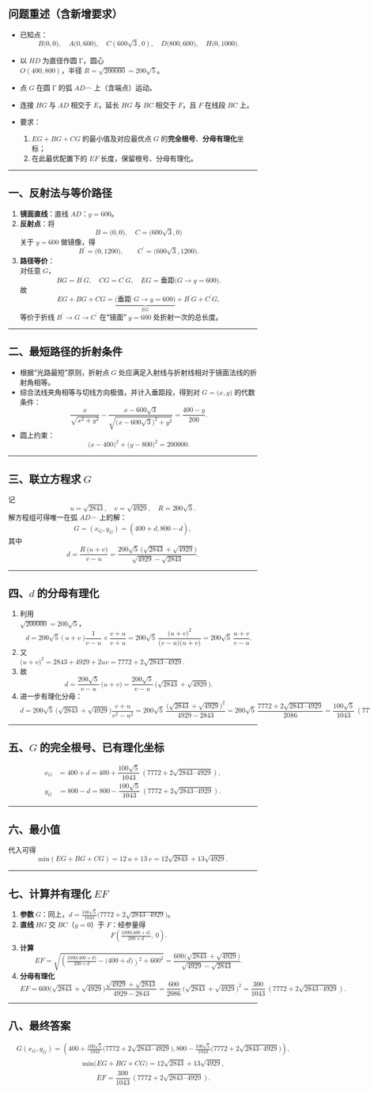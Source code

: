 <head></head>

## 问题重述（含新增要求）

- 已知点：
<math xmlns="http://www.w3.org/1998/Math/MathML" display="block"><semantics><mrow><mi>B</mi><mo stretchy="false">(</mo><mn>0</mn><mo separator="true">,</mo><mn>0</mn><mo stretchy="false">)</mo><mo separator="true">,</mo><mspace width="1em"></mspace><mi>A</mi><mo stretchy="false">(</mo><mn>0</mn><mo separator="true">,</mo><mn>600</mn><mo stretchy="false">)</mo><mo separator="true">,</mo><mspace width="1em"></mspace><mi>C</mi><mo fence="true" stretchy="true" minsize="1.2em" maxsize="1.2em">(</mo><mn>600</mn><msqrt><mn>3</mn></msqrt><mo separator="true">,</mo><mn>0</mn><mo fence="true" stretchy="true" minsize="1.2em" maxsize="1.2em">)</mo><mo separator="true">,</mo><mspace width="1em"></mspace><mi>D</mi><mo stretchy="false">(</mo><mn>800</mn><mo separator="true">,</mo><mn>600</mn><mo stretchy="false">)</mo><mo separator="true">,</mo><mspace width="1em"></mspace><mi>H</mi><mo stretchy="false">(</mo><mn>0</mn><mo separator="true">,</mo><mn>1000</mn><mo stretchy="false">)</mo><mi mathvariant="normal">.</mi></mrow><annotation encoding="application/x-tex"> B(0,0),\quad A(0,600),\quad C\bigl(600\sqrt3,0\bigr),\quad D(800,600),\quad H(0,1000).</annotation></semantics></math>
- 以 <math xmlns="http://www.w3.org/1998/Math/MathML"><semantics><mrow><mi>H</mi><mi>D</mi></mrow><annotation encoding="application/x-tex">HD</annotation></semantics></math> 为直径作圆 <math xmlns="http://www.w3.org/1998/Math/MathML"><semantics><mrow><mi mathvariant="normal">Γ</mi></mrow><annotation encoding="application/x-tex">\Gamma</annotation></semantics></math>，圆心  
<math xmlns="http://www.w3.org/1998/Math/MathML"><semantics><mrow><mstyle scriptlevel="0" displaystyle="true"><mi>O</mi><mo fence="true" stretchy="true" minsize="1.2em" maxsize="1.2em">(</mo><mn>400</mn><mo separator="true">,</mo><mn>800</mn><mo fence="true" stretchy="true" minsize="1.2em" maxsize="1.2em">)</mo></mstyle></mrow><annotation encoding="application/x-tex">\displaystyle O\bigl(400,800\bigr)</annotation></semantics></math>，半径 <math xmlns="http://www.w3.org/1998/Math/MathML"><semantics><mrow><mi>R</mi><mo>=</mo><msqrt><mn>200000</mn></msqrt><mo>=</mo><mn>200</mn><msqrt><mn>5</mn></msqrt></mrow><annotation encoding="application/x-tex">R=\sqrt{200000}=200\sqrt5</annotation></semantics></math>。
- 点 <math xmlns="http://www.w3.org/1998/Math/MathML"><semantics><mrow><mi>G</mi></mrow><annotation encoding="application/x-tex">G</annotation></semantics></math> 在圆 <math xmlns="http://www.w3.org/1998/Math/MathML"><semantics><mrow><mi mathvariant="normal">Γ</mi></mrow><annotation encoding="application/x-tex">\Gamma</annotation></semantics></math> 的弧 <math xmlns="http://www.w3.org/1998/Math/MathML"><semantics><mrow><mi><mover><mo><mi>A</mi><mi>D</mi></mo><mo lspace="0em" rspace="0em">⌢</mo></mover></mi></mrow><annotation encoding="application/x-tex">\overset{\frown}{AD}</annotation></semantics></math> 上（含端点）运动。
- 连接 <math xmlns="http://www.w3.org/1998/Math/MathML"><semantics><mrow><mi>H</mi><mi>G</mi></mrow><annotation encoding="application/x-tex">HG</annotation></semantics></math> 与 <math xmlns="http://www.w3.org/1998/Math/MathML"><semantics><mrow><mi>A</mi><mi>D</mi></mrow><annotation encoding="application/x-tex">AD</annotation></semantics></math> 相交于 <math xmlns="http://www.w3.org/1998/Math/MathML"><semantics><mrow><mi>E</mi></mrow><annotation encoding="application/x-tex">E</annotation></semantics></math>，延长 <math xmlns="http://www.w3.org/1998/Math/MathML"><semantics><mrow><mi>H</mi><mi>G</mi></mrow><annotation encoding="application/x-tex">HG</annotation></semantics></math> 与 <math xmlns="http://www.w3.org/1998/Math/MathML"><semantics><mrow><mi>B</mi><mi>C</mi></mrow><annotation encoding="application/x-tex">BC</annotation></semantics></math> 相交于 <math xmlns="http://www.w3.org/1998/Math/MathML"><semantics><mrow><mi>F</mi></mrow><annotation encoding="application/x-tex">F</annotation></semantics></math>，且 <math xmlns="http://www.w3.org/1998/Math/MathML"><semantics><mrow><mi>F</mi></mrow><annotation encoding="application/x-tex">F</annotation></semantics></math> 在线段 <math xmlns="http://www.w3.org/1998/Math/MathML"><semantics><mrow><mi>B</mi><mi>C</mi></mrow><annotation encoding="application/x-tex">BC</annotation></semantics></math> 上。
- 要求：

    1. <math xmlns="http://www.w3.org/1998/Math/MathML"><semantics><mrow><mtext> </mtext><mi>E</mi><mi>G</mi><mo>+</mo><mi>B</mi><mi>G</mi><mo>+</mo><mi>C</mi><mi>G</mi></mrow><annotation encoding="application/x-tex">\;EG + BG + CG</annotation></semantics></math> 的最小值及对应最优点 <math xmlns="http://www.w3.org/1998/Math/MathML"><semantics><mrow><mi>G</mi></mrow><annotation encoding="application/x-tex">G</annotation></semantics></math> 的**完全根号**、**分母有理化**坐标；
    2. 在此最优配置下的 <math xmlns="http://www.w3.org/1998/Math/MathML"><semantics><mrow><mi>E</mi><mi>F</mi></mrow><annotation encoding="application/x-tex">EF</annotation></semantics></math> 长度，保留根号、分母有理化。

* * *

## 一、反射法与等价路径

1. **镜面直线**：直线 <math xmlns="http://www.w3.org/1998/Math/MathML"><semantics><mrow><mi>A</mi><mi>D</mi></mrow><annotation encoding="application/x-tex">AD</annotation></semantics></math>：<math xmlns="http://www.w3.org/1998/Math/MathML"><semantics><mrow><mi>y</mi><mo>=</mo><mn>600</mn></mrow><annotation encoding="application/x-tex">y=600</annotation></semantics></math>。
2. **反射点**：将
<math xmlns="http://www.w3.org/1998/Math/MathML" display="block"><semantics><mrow><mi>B</mi><mo>=</mo><mo stretchy="false">(</mo><mn>0</mn><mo separator="true">,</mo><mn>0</mn><mo stretchy="false">)</mo><mo separator="true">,</mo><mspace width="1em"></mspace><mi>C</mi><mo>=</mo><mo stretchy="false">(</mo><mn>600</mn><msqrt><mn>3</mn></msqrt><mo separator="true">,</mo><mn>0</mn><mo stretchy="false">)</mo></mrow><annotation encoding="application/x-tex"> B=(0,0),\quad C=(600\sqrt3,0)</annotation></semantics></math>
    关于 <math xmlns="http://www.w3.org/1998/Math/MathML"><semantics><mrow><mi>y</mi><mo>=</mo><mn>600</mn></mrow><annotation encoding="application/x-tex">y=600</annotation></semantics></math> 做镜像，得
<math xmlns="http://www.w3.org/1998/Math/MathML" display="block"><semantics><mrow><msup><mi>B</mi><mo mathvariant="normal" lspace="0em" rspace="0em">′</mo></msup><mo>=</mo><mo stretchy="false">(</mo><mn>0</mn><mo separator="true">,</mo><mn>1200</mn><mo stretchy="false">)</mo><mo separator="true">,</mo><mspace width="2em"></mspace><msup><mi>C</mi><mo mathvariant="normal" lspace="0em" rspace="0em">′</mo></msup><mo>=</mo><mo stretchy="false">(</mo><mn>600</mn><msqrt><mn>3</mn></msqrt><mo separator="true">,</mo><mn>1200</mn><mo stretchy="false">)</mo><mi mathvariant="normal">.</mi></mrow><annotation encoding="application/x-tex"> B'=(0,1200),\qquad C'=(600\sqrt3,1200).</annotation></semantics></math>
3. **路径等价**：  
对任意 <math xmlns="http://www.w3.org/1998/Math/MathML"><semantics><mrow><mi>G</mi></mrow><annotation encoding="application/x-tex">G</annotation></semantics></math>，
<math xmlns="http://www.w3.org/1998/Math/MathML" display="block"><semantics><mrow><mi>B</mi><mi>G</mi><mo>=</mo><msup><mi>B</mi><mo mathvariant="normal" lspace="0em" rspace="0em">′</mo></msup><mi>G</mi><mo separator="true">,</mo><mspace width="1em"></mspace><mi>C</mi><mi>G</mi><mo>=</mo><msup><mi>C</mi><mo mathvariant="normal" lspace="0em" rspace="0em">′</mo></msup><mi>G</mi><mo separator="true">,</mo><mspace width="1em"></mspace><mi>E</mi><mi>G</mi><mo>=</mo><mtext>垂距</mtext><mo stretchy="false">(</mo><mi>G</mi><mo>→</mo><mi>y</mi><mo>=</mo><mn>600</mn><mo stretchy="false">)</mo><mi mathvariant="normal">.</mi></mrow><annotation encoding="application/x-tex"> BG = B'G,\quad CG = C'G,\quad EG=\text{垂距}(G\to y=600).</annotation></semantics></math>
    故
<math xmlns="http://www.w3.org/1998/Math/MathML" display="block"><semantics><mrow><mi>E</mi><mi>G</mi><mo>+</mo><mi>B</mi><mi>G</mi><mo>+</mo><mi>C</mi><mi>G</mi><mo>=</mo><munder><munder><mrow><mo stretchy="false">(</mo><mtext>垂距&nbsp;</mtext><mi>G</mi><mo>→</mo><mi>y</mi><mo>=</mo><mn>600</mn><mo stretchy="false">)</mo></mrow><mo stretchy="true">⏟</mo></munder><mrow><mi>E</mi><mi>G</mi></mrow></munder><mo>+</mo><msup><mi>B</mi><mo mathvariant="normal" lspace="0em" rspace="0em">′</mo></msup><mi>G</mi><mo>+</mo><msup><mi>C</mi><mo mathvariant="normal" lspace="0em" rspace="0em">′</mo></msup><mi>G</mi><mo separator="true">,</mo></mrow><annotation encoding="application/x-tex"> EG+BG+CG = \underbrace{(\text{垂距 }G\to y=600)}_{EG} +B'G+C'G,</annotation></semantics></math>
    等价于折线 <math xmlns="http://www.w3.org/1998/Math/MathML"><semantics><mrow><msup><mi>B</mi><mo mathvariant="normal" lspace="0em" rspace="0em">′</mo></msup><mo>→</mo><mi>G</mi><mo>→</mo><msup><mi>C</mi><mo mathvariant="normal" lspace="0em" rspace="0em">′</mo></msup></mrow><annotation encoding="application/x-tex">B'\to G\to C'</annotation></semantics></math> 在“镜面” <math xmlns="http://www.w3.org/1998/Math/MathML"><semantics><mrow><mi>y</mi><mo>=</mo><mn>600</mn></mrow><annotation encoding="application/x-tex">y=600</annotation></semantics></math> 处折射一次的总长度。

* * *

## 二、最短路径的折射条件

- 根据“光路最短”原则，折射点 <math xmlns="http://www.w3.org/1998/Math/MathML"><semantics><mrow><mi>G</mi></mrow><annotation encoding="application/x-tex">G</annotation></semantics></math> 处应满足入射线与折射线相对于镜面法线的折射角相等。
- 综合法线夹角相等与切线方向极值，并计入垂距段，得到对 <math xmlns="http://www.w3.org/1998/Math/MathML"><semantics><mrow><mi>G</mi><mo>=</mo><mo stretchy="false">(</mo><mi>x</mi><mo separator="true">,</mo><mi>y</mi><mo stretchy="false">)</mo></mrow><annotation encoding="application/x-tex">G=(x,y)</annotation></semantics></math> 的代数条件：
<math xmlns="http://www.w3.org/1998/Math/MathML" display="block"><semantics><mrow><menclose notation="box"><mstyle scriptlevel="0" displaystyle="false"><mstyle scriptlevel="0" displaystyle="false"><mstyle scriptlevel="0" displaystyle="true"><mrow><mfrac><mi>x</mi><msqrt><mrow><msup><mi>x</mi><mn>2</mn></msup><mo>+</mo><msup><mi>y</mi><mn>2</mn></msup></mrow></msqrt></mfrac><mtext> </mtext><mo>−</mo><mtext> </mtext><mfrac><mrow><mi>x</mi><mo>−</mo><mn>600</mn><msqrt><mn>3</mn></msqrt></mrow><msqrt><mrow><mo stretchy="false">(</mo><mi>x</mi><mo>−</mo><mn>600</mn><msqrt><mn>3</mn></msqrt><msup><mo stretchy="false">)</mo><mn>2</mn></msup><mo>+</mo><msup><mi>y</mi><mn>2</mn></msup></mrow></msqrt></mfrac><mtext> </mtext><mo>=</mo><mtext> </mtext><mfrac><mrow><mn>400</mn><mo>−</mo><mi>y</mi></mrow><mn>200</mn></mfrac><mi mathvariant="normal">.</mi></mrow></mstyle></mstyle></mstyle></menclose></mrow><annotation encoding="application/x-tex">\boxed{ \frac{x}{\sqrt{x^2 + y^2}} \;-\; \frac{x - 600\sqrt3}{\sqrt{(x - 600\sqrt3)^2 + y^2}} \;=\; \frac{400 - y}{200}.}</annotation></semantics></math>
- 圆上约束：
<math xmlns="http://www.w3.org/1998/Math/MathML" display="block"><semantics><mrow><mo stretchy="false">(</mo><mi>x</mi><mo>−</mo><mn>400</mn><msup><mo stretchy="false">)</mo><mn>2</mn></msup><mo>+</mo><mo stretchy="false">(</mo><mi>y</mi><mo>−</mo><mn>800</mn><msup><mo stretchy="false">)</mo><mn>2</mn></msup><mo>=</mo><mn>200000.</mn></mrow><annotation encoding="application/x-tex"> (x - 400)^2 + (y - 800)^2 = 200000.</annotation></semantics></math>

* * *

## 三、联立方程求 <math xmlns="http://www.w3.org/1998/Math/MathML"><semantics><mrow><mi>G</mi></mrow><annotation encoding="application/x-tex">G</annotation></semantics></math>

记
<math xmlns="http://www.w3.org/1998/Math/MathML" display="block"><semantics><mrow><mi>u</mi><mo>=</mo><msqrt><mn>2843</mn></msqrt><mo separator="true">,</mo><mspace width="1em"></mspace><mi>v</mi><mo>=</mo><msqrt><mn>4929</mn></msqrt><mo separator="true">,</mo><mspace width="1em"></mspace><mi>R</mi><mo>=</mo><mn>200</mn><msqrt><mn>5</mn></msqrt><mi mathvariant="normal">.</mi></mrow><annotation encoding="application/x-tex">u=\sqrt{2843},\quad v=\sqrt{4929},\quad R=200\sqrt5.</annotation></semantics></math>
解方程组可得唯一在弧 <math xmlns="http://www.w3.org/1998/Math/MathML"><semantics><mrow><mi><mover><mo><mi>A</mi><mi>D</mi></mo><mo lspace="0em" rspace="0em">⌢</mo></mover></mi></mrow><annotation encoding="application/x-tex">\overset{\frown}{AD}</annotation></semantics></math> 上的解：
<math xmlns="http://www.w3.org/1998/Math/MathML" display="block"><semantics><mrow><mi>G</mi><mo>=</mo><mo fence="true" stretchy="true" minsize="1.2em" maxsize="1.2em">(</mo><msub><mi>x</mi><mi>G</mi></msub><mo separator="true">,</mo><msub><mi>y</mi><mi>G</mi></msub><mo fence="true" stretchy="true" minsize="1.2em" maxsize="1.2em">)</mo><mo>=</mo><mo fence="true" stretchy="true" minsize="1.8em" maxsize="1.8em">(</mo><mn>400</mn><mo>+</mo><mi>d</mi><mo separator="true">,</mo><mtext> </mtext><mn>800</mn><mo>−</mo><mi>d</mi><mo fence="true" stretchy="true" minsize="1.8em" maxsize="1.8em">)</mo><mo separator="true">,</mo></mrow><annotation encoding="application/x-tex">G=\bigl(x_G,y_G\bigr)=\Bigl(400+d,\;800-d\Bigr),</annotation></semantics></math>
其中
<math xmlns="http://www.w3.org/1998/Math/MathML" display="block"><semantics><mrow><mi>d</mi><mo>=</mo><mfrac><mrow><mi>R</mi><mtext> </mtext><mo stretchy="false">(</mo><mi>u</mi><mo>+</mo><mi>v</mi><mo stretchy="false">)</mo></mrow><mrow><mi>v</mi><mo>−</mo><mi>u</mi></mrow></mfrac><mo>=</mo><mfrac><mrow><mn>200</mn><msqrt><mn>5</mn></msqrt><mtext> </mtext><mo stretchy="false">(</mo><msqrt><mn>2843</mn></msqrt><mo>+</mo><msqrt><mn>4929</mn></msqrt><mo stretchy="false">)</mo></mrow><mrow><msqrt><mn>4929</mn></msqrt><mo>−</mo><msqrt><mn>2843</mn></msqrt></mrow></mfrac><mi mathvariant="normal">.</mi></mrow><annotation encoding="application/x-tex">d=\frac{R\,(u+v)}{v-u}=\frac{200\sqrt5\,(\sqrt{2843}+\sqrt{4929})}{\sqrt{4929}-\sqrt{2843}}.</annotation></semantics></math>
* * *

## 四、<math xmlns="http://www.w3.org/1998/Math/MathML"><semantics><mrow><mi>d</mi></mrow><annotation encoding="application/x-tex">d</annotation></semantics></math> 的分母有理化

1. 利用  
<math xmlns="http://www.w3.org/1998/Math/MathML"><semantics><mrow><msqrt><mn>200000</mn></msqrt><mo>=</mo><mn>200</mn><msqrt><mn>5</mn></msqrt></mrow><annotation encoding="application/x-tex">\sqrt{200000}=200\sqrt5</annotation></semantics></math>，
<math xmlns="http://www.w3.org/1998/Math/MathML" display="block"><semantics><mrow><mi>d</mi><mo>=</mo><mn>200</mn><msqrt><mn>5</mn></msqrt><mtext> </mtext><mo stretchy="false">(</mo><mtext> </mtext><mi>u</mi><mo>+</mo><mi>v</mi><mtext> </mtext><mo stretchy="false">)</mo><mtext> </mtext><mfrac><mn>1</mn><mrow><mi>v</mi><mo>−</mo><mi>u</mi></mrow></mfrac><mtext> </mtext><mo>×</mo><mtext> </mtext><mfrac><mrow><mi>v</mi><mo>+</mo><mi>u</mi></mrow><mrow><mi>v</mi><mo>+</mo><mi>u</mi></mrow></mfrac><mo>=</mo><mn>200</mn><msqrt><mn>5</mn></msqrt><mtext> </mtext><mfrac><mrow><mo stretchy="false">(</mo><mi>u</mi><mo>+</mo><mi>v</mi><msup><mo stretchy="false">)</mo><mn>2</mn></msup></mrow><mrow><mo stretchy="false">(</mo><mi>v</mi><mo>−</mo><mi>u</mi><mo stretchy="false">)</mo><mo stretchy="false">(</mo><mi>u</mi><mo>+</mo><mi>v</mi><mo stretchy="false">)</mo></mrow></mfrac><mo>=</mo><mn>200</mn><msqrt><mn>5</mn></msqrt><mtext> </mtext><mfrac><mrow><mi>u</mi><mo>+</mo><mi>v</mi></mrow><mrow><mi>v</mi><mo>−</mo><mi>u</mi></mrow></mfrac><mi mathvariant="normal">.</mi></mrow><annotation encoding="application/x-tex"> d =200\sqrt5\,(\,u+v\,)\;\frac{1}{v-u} \;\times\; \frac{v+u}{v+u} =200\sqrt5\,\frac{(u+v)^2}{(v-u)(u+v)} =200\sqrt5\,\frac{u+v}{v-u}.</annotation></semantics></math>
2. 又  
<math xmlns="http://www.w3.org/1998/Math/MathML"><semantics><mrow><mo stretchy="false">(</mo><mi>u</mi><mo>+</mo><mi>v</mi><msup><mo stretchy="false">)</mo><mn>2</mn></msup><mo>=</mo><mn>2843</mn><mo>+</mo><mn>4929</mn><mo>+</mo><mn>2</mn><mi>u</mi><mi>v</mi><mo>=</mo><mn>7772</mn><mo>+</mo><mn>2</mn><msqrt><mrow><mn>2843</mn><mo>⋅</mo><mn>4929</mn></mrow></msqrt><mi mathvariant="normal">.</mi></mrow><annotation encoding="application/x-tex">(u+v)^2=2843+4929+2uv=7772+2\sqrt{2843\cdot4929}.</annotation></semantics></math>
3. 故
<math xmlns="http://www.w3.org/1998/Math/MathML" display="block"><semantics><mrow><mi>d</mi><mo>=</mo><mfrac><mrow><mn>200</mn><msqrt><mn>5</mn></msqrt></mrow><mrow><mtext> </mtext><mi>v</mi><mo>−</mo><mi>u</mi><mtext> </mtext></mrow></mfrac><mtext> </mtext><mo stretchy="false">(</mo><mi>u</mi><mo>+</mo><mi>v</mi><mo stretchy="false">)</mo><mo>=</mo><mfrac><mrow><mn>200</mn><msqrt><mn>5</mn></msqrt></mrow><mrow><mtext> </mtext><mi>v</mi><mo>−</mo><mi>u</mi><mtext> </mtext></mrow></mfrac><mtext> </mtext><mo stretchy="false">(</mo><msqrt><mn>2843</mn></msqrt><mo>+</mo><msqrt><mn>4929</mn></msqrt><mo stretchy="false">)</mo><mi mathvariant="normal">.</mi></mrow><annotation encoding="application/x-tex"> d =\frac{200\sqrt5}{\,v-u\,}\,(u+v) =\frac{200\sqrt5}{\,v-u\,}\,(\sqrt{2843}+\sqrt{4929}).</annotation></semantics></math>
4. 进一步有理化分母：
<math xmlns="http://www.w3.org/1998/Math/MathML" display="block"><semantics><mrow><mi>d</mi><mo>=</mo><mn>200</mn><msqrt><mn>5</mn></msqrt><mtext> </mtext><mo stretchy="false">(</mo><msqrt><mn>2843</mn></msqrt><mo>+</mo><msqrt><mn>4929</mn></msqrt><mo stretchy="false">)</mo><mfrac><mrow><mi>v</mi><mo>+</mo><mi>u</mi></mrow><mrow><msup><mi>v</mi><mn>2</mn></msup><mo>−</mo><msup><mi>u</mi><mn>2</mn></msup></mrow></mfrac><mo>=</mo><mn>200</mn><msqrt><mn>5</mn></msqrt><mtext> </mtext><mfrac><mrow><mo stretchy="false">(</mo><msqrt><mn>2843</mn></msqrt><mo>+</mo><msqrt><mn>4929</mn></msqrt><msup><mo stretchy="false">)</mo><mn>2</mn></msup></mrow><mrow><mn>4929</mn><mo>−</mo><mn>2843</mn></mrow></mfrac><mo>=</mo><mn>200</mn><msqrt><mn>5</mn></msqrt><mtext> </mtext><mfrac><mrow><mn>7772</mn><mo>+</mo><mn>2</mn><msqrt><mrow><mn>2843</mn><mo>⋅</mo><mn>4929</mn></mrow></msqrt></mrow><mn>2086</mn></mfrac><mo>=</mo><mfrac><mrow><mn>100</mn><msqrt><mn>5</mn></msqrt></mrow><mn>1043</mn></mfrac><mtext> </mtext><mo fence="true" stretchy="true" minsize="1.2em" maxsize="1.2em">(</mo><mn>7772</mn><mo>+</mo><mn>2</mn><msqrt><mrow><mn>2843</mn><mo>⋅</mo><mn>4929</mn></mrow></msqrt><mo fence="true" stretchy="true" minsize="1.2em" maxsize="1.2em">)</mo><mi mathvariant="normal">.</mi></mrow><annotation encoding="application/x-tex"> d =200\sqrt5\,(\sqrt{2843}+\sqrt{4929}) \frac{v+u}{v^2-u^2} =200\sqrt5\,\frac{(\sqrt{2843}+\sqrt{4929})^2}{4929-2843} =200\sqrt5\,\frac{7772+2\sqrt{2843\cdot4929}}{2086} =\frac{100\sqrt5}{1043}\,\bigl(7772+2\sqrt{2843\cdot4929}\bigr).</annotation></semantics></math>

* * *

## 五、<math xmlns="http://www.w3.org/1998/Math/MathML"><semantics><mrow><mi>G</mi></mrow><annotation encoding="application/x-tex">G</annotation></semantics></math> 的完全根号、已有理化坐标
<math xmlns="http://www.w3.org/1998/Math/MathML" display="block"><semantics><mrow><menclose notation="box"><mstyle scriptlevel="0" displaystyle="false"><mstyle scriptlevel="0" displaystyle="false"><mstyle scriptlevel="0" displaystyle="true"><mtable rowspacing="0.25em" columnalign="right left" columnspacing="0em"><mtr><mtd><mstyle scriptlevel="0" displaystyle="true"><msub><mi>x</mi><mi>G</mi></msub></mstyle></mtd><mtd><mstyle scriptlevel="0" displaystyle="true"><mrow><mrow></mrow><mo>=</mo><mn>400</mn><mo>+</mo><mi>d</mi><mo>=</mo><mn>400</mn><mo>+</mo><mfrac><mrow><mn>100</mn><msqrt><mn>5</mn></msqrt></mrow><mn>1043</mn></mfrac><mtext> </mtext><mo fence="true" stretchy="true" minsize="1.2em" maxsize="1.2em">(</mo><mn>7772</mn><mo>+</mo><mn>2</mn><msqrt><mrow><mn>2843</mn><mo>⋅</mo><mn>4929</mn></mrow></msqrt><mo fence="true" stretchy="true" minsize="1.2em" maxsize="1.2em">)</mo><mo separator="true">,</mo></mrow></mstyle></mtd></mtr><mtr><mtd><mstyle scriptlevel="0" displaystyle="true"><msub><mi>y</mi><mi>G</mi></msub></mstyle></mtd><mtd><mstyle scriptlevel="0" displaystyle="true"><mrow><mrow></mrow><mo>=</mo><mn>800</mn><mo>−</mo><mi>d</mi><mo>=</mo><mn>800</mn><mo>−</mo><mfrac><mrow><mn>100</mn><msqrt><mn>5</mn></msqrt></mrow><mn>1043</mn></mfrac><mtext> </mtext><mo fence="true" stretchy="true" minsize="1.2em" maxsize="1.2em">(</mo><mn>7772</mn><mo>+</mo><mn>2</mn><msqrt><mrow><mn>2843</mn><mo>⋅</mo><mn>4929</mn></mrow></msqrt><mo fence="true" stretchy="true" minsize="1.2em" maxsize="1.2em">)</mo><mi mathvariant="normal">.</mi></mrow></mstyle></mtd></mtr></mtable></mstyle></mstyle></mstyle></menclose></mrow><annotation encoding="application/x-tex">\boxed{\begin{aligned}x_G&amp;=400+d=400+\frac{100\sqrt5}{1043}\,\bigl(7772+2\sqrt{2843\cdot4929}\bigr),\\y_G&amp;=800-d=800-\frac{100\sqrt5}{1043}\,\bigl(7772+2\sqrt{2843\cdot4929}\bigr).\end{aligned}}</annotation></semantics></math>
* * *

## 六、最小值

代入可得
<math xmlns="http://www.w3.org/1998/Math/MathML" display="block"><semantics><mrow><mi>min</mi><mo>⁡</mo><mo fence="true" stretchy="true" minsize="1.2em" maxsize="1.2em">(</mo><mi>E</mi><mi>G</mi><mo>+</mo><mi>B</mi><mi>G</mi><mo>+</mo><mi>C</mi><mi>G</mi><mo fence="true" stretchy="true" minsize="1.2em" maxsize="1.2em">)</mo><mo>=</mo><mn>12</mn><mtext> </mtext><mi>u</mi><mo>+</mo><mn>13</mn><mtext> </mtext><mi>v</mi><mo>=</mo><mn>12</mn><msqrt><mn>2843</mn></msqrt><mo>+</mo><mn>13</mn><msqrt><mn>4929</mn></msqrt><mi mathvariant="normal">.</mi></mrow><annotation encoding="application/x-tex">\min\bigl(EG+BG+CG\bigr)=12\,u+13\,v=12\sqrt{2843}+13\sqrt{4929}.</annotation></semantics></math>
* * *

## 七、计算并有理化 <math xmlns="http://www.w3.org/1998/Math/MathML"><semantics><mrow><mi>E</mi><mi>F</mi></mrow><annotation encoding="application/x-tex">EF</annotation></semantics></math>

1. **参数 <math xmlns="http://www.w3.org/1998/Math/MathML"><semantics><mrow><mi>G</mi></mrow><annotation encoding="application/x-tex">G</annotation></semantics></math>**：同上，<math xmlns="http://www.w3.org/1998/Math/MathML"><semantics><mrow><mi>d</mi><mo>=</mo><mfrac><mrow><mn>100</mn><msqrt><mn>5</mn></msqrt></mrow><mn>1043</mn></mfrac><mo stretchy="false">(</mo><mn>7772</mn><mo>+</mo><mn>2</mn><msqrt><mrow><mn>2843</mn><mo>⋅</mo><mn>4929</mn></mrow></msqrt><mo stretchy="false">)</mo></mrow><annotation encoding="application/x-tex">d=\tfrac{100\sqrt5}{1043}(7772+2\sqrt{2843\cdot4929})</annotation></semantics></math>。
2. **直线 <math xmlns="http://www.w3.org/1998/Math/MathML"><semantics><mrow><mi>H</mi><mi>G</mi></mrow><annotation encoding="application/x-tex">HG</annotation></semantics></math>** 交 <math xmlns="http://www.w3.org/1998/Math/MathML"><semantics><mrow><mi>B</mi><mi>C</mi></mrow><annotation encoding="application/x-tex">BC</annotation></semantics></math>（<math xmlns="http://www.w3.org/1998/Math/MathML"><semantics><mrow><mi>y</mi><mo>=</mo><mn>0</mn></mrow><annotation encoding="application/x-tex">y=0</annotation></semantics></math>）于 <math xmlns="http://www.w3.org/1998/Math/MathML"><semantics><mrow><mi>F</mi></mrow><annotation encoding="application/x-tex">F</annotation></semantics></math>：经参量得
<math xmlns="http://www.w3.org/1998/Math/MathML" display="block"><semantics><mrow><mi>F</mi><mo fence="true" stretchy="true" minsize="1.8em" maxsize="1.8em">(</mo><mstyle displaystyle="false" scriptlevel="0"><mfrac><mrow><mn>1000</mn><mo stretchy="false">(</mo><mn>400</mn><mo>+</mo><mi>d</mi><mo stretchy="false">)</mo></mrow><mrow><mn>200</mn><mo>+</mo><mi>d</mi></mrow></mfrac></mstyle><mo separator="true">,</mo><mtext> </mtext><mn>0</mn><mo fence="true" stretchy="true" minsize="1.8em" maxsize="1.8em">)</mo><mi mathvariant="normal">.</mi></mrow><annotation encoding="application/x-tex"> F\Bigl(\tfrac{1000(400+d)}{200+d},\,0\Bigr).</annotation></semantics></math>
3. **计算**
<math xmlns="http://www.w3.org/1998/Math/MathML" display="block"><semantics><mrow><mi>E</mi><mi>F</mi><mo>=</mo><msqrt><mrow><mo fence="true" stretchy="true" minsize="1.8em" maxsize="1.8em">(</mo><mstyle displaystyle="false" scriptlevel="0"><mfrac><mrow><mn>1000</mn><mo stretchy="false">(</mo><mn>400</mn><mo>+</mo><mi>d</mi><mo stretchy="false">)</mo></mrow><mrow><mn>200</mn><mo>+</mo><mi>d</mi></mrow></mfrac></mstyle><mo>−</mo><mo stretchy="false">(</mo><mn>400</mn><mo>+</mo><mi>d</mi><mo stretchy="false">)</mo><msup><mo fence="true" stretchy="true" minsize="1.8em" maxsize="1.8em">)</mo><mn>2</mn></msup><mo>+</mo><msup><mn>600</mn><mn>2</mn></msup></mrow></msqrt><mo>=</mo><mfrac><mrow><mn>600</mn><mo stretchy="false">(</mo><msqrt><mn>2843</mn></msqrt><mo>+</mo><msqrt><mn>4929</mn></msqrt><mo stretchy="false">)</mo></mrow><mrow><msqrt><mn>4929</mn></msqrt><mo>−</mo><msqrt><mn>2843</mn></msqrt></mrow></mfrac><mi mathvariant="normal">.</mi></mrow><annotation encoding="application/x-tex"> EF =\sqrt{\Bigl(\tfrac{1000(400+d)}{200+d}-(400+d)\Bigr)^2+600^2} =\frac{600(\sqrt{2843}+\sqrt{4929})}{\sqrt{4929}-\sqrt{2843}}.</annotation></semantics></math>
4. **分母有理化**
<math xmlns="http://www.w3.org/1998/Math/MathML" display="block"><semantics><mrow><mi>E</mi><mi>F</mi><mo>=</mo><mn>600</mn><mo stretchy="false">(</mo><msqrt><mn>2843</mn></msqrt><mo>+</mo><msqrt><mn>4929</mn></msqrt><mo stretchy="false">)</mo><mfrac><mrow><msqrt><mn>4929</mn></msqrt><mo>+</mo><msqrt><mn>2843</mn></msqrt></mrow><mrow><mn>4929</mn><mo>−</mo><mn>2843</mn></mrow></mfrac><mo>=</mo><mfrac><mn>600</mn><mn>2086</mn></mfrac><mtext> </mtext><mo stretchy="false">(</mo><msqrt><mn>2843</mn></msqrt><mo>+</mo><msqrt><mn>4929</mn></msqrt><msup><mo stretchy="false">)</mo><mn>2</mn></msup><mo>=</mo><mfrac><mn>300</mn><mn>1043</mn></mfrac><mtext> </mtext><mo fence="true" stretchy="true" minsize="1.2em" maxsize="1.2em">(</mo><mn>7772</mn><mo>+</mo><mn>2</mn><msqrt><mrow><mn>2843</mn><mo>⋅</mo><mn>4929</mn></mrow></msqrt><mo fence="true" stretchy="true" minsize="1.2em" maxsize="1.2em">)</mo><mi mathvariant="normal">.</mi></mrow><annotation encoding="application/x-tex">EF=600(\sqrt{2843}+\sqrt{4929})\frac{\sqrt{4929}+\sqrt{2843}}{4929-2843}=\frac{600}{2086}\,(\sqrt{2843}+\sqrt{4929})^2=\frac{300}{1043}\,\bigl(7772+2\sqrt{2843\cdot4929}\bigr).</annotation></semantics></math>

* * *

## 八、最终答案
<math xmlns="http://www.w3.org/1998/Math/MathML" display="block"><semantics><mrow><menclose notation="box"><mstyle scriptlevel="0" displaystyle="false"><mstyle scriptlevel="0" displaystyle="false"><mstyle scriptlevel="0" displaystyle="true"><mtable rowspacing="0.25em" columnalign="right left" columnspacing="0em"><mtr><mtd><mstyle scriptlevel="0" displaystyle="true"><mrow></mrow></mstyle></mtd><mtd><mstyle scriptlevel="0" displaystyle="true"><mrow><mrow></mrow><mi>G</mi><mo fence="true" stretchy="true" minsize="1.2em" maxsize="1.2em">(</mo><msub><mi>x</mi><mi>G</mi></msub><mo separator="true">,</mo><msub><mi>y</mi><mi>G</mi></msub><mo fence="true" stretchy="true" minsize="1.2em" maxsize="1.2em">)</mo><mo>=</mo><mo fence="true" stretchy="true" minsize="1.8em" maxsize="1.8em">(</mo><mn>400</mn><mo>+</mo><mstyle displaystyle="false" scriptlevel="0"><mfrac><mrow><mn>100</mn><msqrt><mn>5</mn></msqrt></mrow><mn>1043</mn></mfrac></mstyle><mo stretchy="false">(</mo><mn>7772</mn><mo>+</mo><mn>2</mn><msqrt><mrow><mn>2843</mn><mo>⋅</mo><mn>4929</mn></mrow></msqrt><mo stretchy="false">)</mo><mo separator="true">,</mo><mtext> </mtext><mn>800</mn><mo>−</mo><mstyle displaystyle="false" scriptlevel="0"><mfrac><mrow><mn>100</mn><msqrt><mn>5</mn></msqrt></mrow><mn>1043</mn></mfrac></mstyle><mo stretchy="false">(</mo><mn>7772</mn><mo>+</mo><mn>2</mn><msqrt><mrow><mn>2843</mn><mo>⋅</mo><mn>4929</mn></mrow></msqrt><mo stretchy="false">)</mo><mo fence="true" stretchy="true" minsize="1.8em" maxsize="1.8em">)</mo><mo separator="true">,</mo></mrow></mstyle></mtd></mtr><mtr><mtd><mstyle scriptlevel="0" displaystyle="true"><mrow></mrow></mstyle></mtd><mtd><mstyle scriptlevel="0" displaystyle="true"><mrow><mrow></mrow><mi>min</mi><mo>⁡</mo><mo stretchy="false">(</mo><mi>E</mi><mi>G</mi><mo>+</mo><mi>B</mi><mi>G</mi><mo>+</mo><mi>C</mi><mi>G</mi><mo stretchy="false">)</mo><mo>=</mo><mn>12</mn><msqrt><mn>2843</mn></msqrt><mo>+</mo><mn>13</mn><msqrt><mn>4929</mn></msqrt><mo separator="true">,</mo></mrow></mstyle></mtd></mtr><mtr><mtd><mstyle scriptlevel="0" displaystyle="true"><mrow></mrow></mstyle></mtd><mtd><mstyle scriptlevel="0" displaystyle="true"><mrow><mrow></mrow><mi>E</mi><mi>F</mi><mo>=</mo><mfrac><mn>300</mn><mn>1043</mn></mfrac><mtext> </mtext><mo fence="true" stretchy="true" minsize="1.2em" maxsize="1.2em">(</mo><mn>7772</mn><mo>+</mo><mn>2</mn><msqrt><mrow><mn>2843</mn><mo>⋅</mo><mn>4929</mn></mrow></msqrt><mo fence="true" stretchy="true" minsize="1.2em" maxsize="1.2em">)</mo><mi mathvariant="normal">.</mi></mrow></mstyle></mtd></mtr></mtable></mstyle></mstyle></mstyle></menclose></mrow><annotation encoding="application/x-tex">\boxed{\begin{aligned}&amp;G\bigl(x_G,y_G\bigr)=\Bigl(400+\tfrac{100\sqrt5}{1043}(7772+2\sqrt{2843\cdot4929}),\;800-\tfrac{100\sqrt5}{1043}(7772+2\sqrt{2843\cdot4929})\Bigr),\\&amp;\min(EG+BG+CG)=12\sqrt{2843}+13\sqrt{4929},\\&amp;EF=\frac{300}{1043}\,\bigl(7772+2\sqrt{2843\cdot4929}\bigr).\end{aligned}}</annotation></semantics></math>